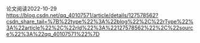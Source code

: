 论文阅读2022-10-29
https://blog.csdn.net/qq_40107571/article/details/127578562?csdn_share_tail=%7B%22type%22%3A%22blog%22%2C%22rType%22%3A%22article%22%2C%22rId%22%3A%22127578562%22%2C%22source%22%3A%22qq_40107571%22%7D
